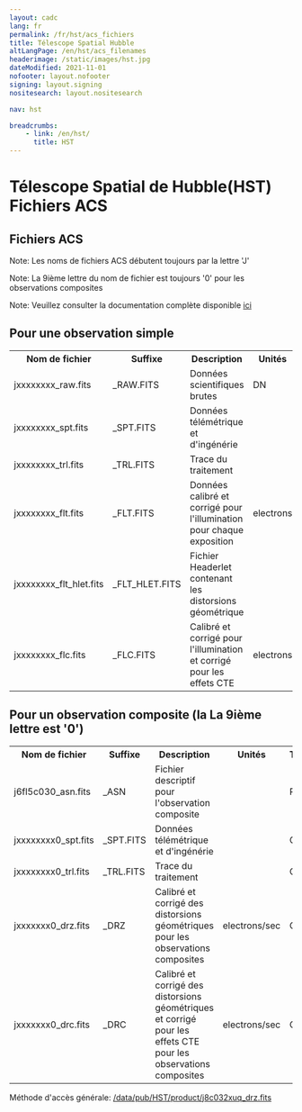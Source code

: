 ```yaml
---
layout: cadc
lang: fr
permalink: /fr/hst/acs_fichiers
title: Télescope Spatial Hubble
altLangPage: /en/hst/acs_filenames
headerimage: /static/images/hst.jpg
dateModified: 2021-11-01
nofooter: layout.nofooter
signing: layout.signing
nositesearch: layout.nositesearch

nav: hst

breadcrumbs:
    - link: /en/hst/
      title: HST
---
```


<div class="span-6">
 <h1 id="wb-cont" class="wb-invisible">Télescope Spatial de Hubble(HST) Fichiers ACS</h1>
 <h2 class="align-center">Fichiers ACS</h2>

<p class="color-attention">Note: Les noms de fichiers ACS débutent toujours par la lettre 'J' </p>
<p class="color-attention">Note: La 9ième lettre du nom de fichier est toujours '0' pour les observations composites</p>
<p class="color-attention">Note: Veuillez consulter la documentation complète disponible <a rel="external" href="https://www.stsci.edu/hst/acs/documents/handbooks/current/cover.html" class="ui-link"> ici</a></p>

<h2>Pour une observation simple</h2>
<table class="table">
   <tbody><tr>
   <th id="a">Nom de fichier</th>
   <th id="b">Suffixe</th>
   <th id="c">Description</th>
   <th id="d">Unités</th>
   <th id="f">Type
   </th><th id="e">Exemple</th>
   </tr>

   <tr>
   <td headers="a">jxxxxxxxx_raw.fits</td>
   <td headers="b">_RAW.FITS</td>
   <td headers="c">Données scientifiques brutes</td>
   <td headers="d">DN</td>
   <td headers="f">RAW</td>
   <td headers="e"><a href="/data/pub/HST/product/j8c032xuq_raw.fits" class="ui-link">j8c032xuq_raw.fits</a></td>
   </tr>

   <tr>
   <td headers="a">jxxxxxxxx_spt.fits</td>
   <td headers="b">_SPT.FITS</td>
   <td headers="c">Données télémétrique et d'ingénérie </td>
   <td headers="d"></td>
   <td headers="f">RAW</td>
   <td headers="e"><a href="/data/pub/HST/product/j8c032xuq_spt.fits" class="ui-link">j8c032xuq_spt.fits</a></td>
   </tr>
   <tr>
   <td headers="a">jxxxxxxxx_trl.fits</td>
   <td headers="b">_TRL.FITS</td>
   <td headers="c">Trace du traitement</td>
   <td headers="d"></td>
   <td headers="f">RAW</td>
   <td headers="e"><a href="/data/pub/HST/product/j8c032xuq_trl.fits" class="ui-link">j8c032xuq_trl.fits</a></td>
   </tr>
   <tr>
   <td headers="a">jxxxxxxxx_flt.fits</td>
   <td headers="b">_FLT.FITS</td>
   <td headers="c">Données calibré et corrigé pour l'illumination pour chaque exposition</td>
   <td headers="d">electrons </td>
   <td headers="f">CAL</td>
   <td headers="e"><a href="/data/pub/HST/product/j8c032xuq_flt.fits" class="ui-link">j8c032xuq_flt.fits</a></td>
   </tr>
   <tr>
   <td headers="a">jxxxxxxxx_flt_hlet.fits</td>
   <td headers="b">_FLT_HLET.FITS</td>
   <td headers="c">Fichier Headerlet contenant les distorsions géométrique</td>
   <td headers="d"></td>
   <td headers="f">CAL</td>
   <td headers="e"><a href="/data/pub/HST/product/j8c032xuq_flt_hlet.fits" class="ui-link">j8c032xuq_flt_hlet.fits</a></td>
   </tr>
   <tr>
   <td headers="a">jxxxxxxxx_flc.fits</td>
   <td headers="b">_FLC.FITS</td>
   <td headers="c">Calibré et corrigé pour l'illumination et corrigé pour les effets CTE</td>
   <td headers="d">electrons</td>
   <td headers="f">CAL</td>
   <td headers="e"><a href="/data/pub/HST/product/j8c032xuq_flc.fits" class="ui-link">j8c032xuq_flc.fits</a></td>
   </tr>

</tbody></table>
<h2>Pour un observation composite (la La 9ième lettre est '0')</h2>
<table class="table">
   <tbody><tr>
   <th id="a">Nom de fichier</th>
   <th id="b">Suffixe</th>
   <th id="c">Description</th>
   <th id="d">Unités</th>
   <th id="f">Type
   </th><th id="e">Exemple</th>
   </tr>
   <tr>
   <td headers="a">j6fl5c030_asn.fits</td>
   <td headers="b">_ASN</td>
   <td headers="c">Fichier descriptif pour l'observation composite</td>
   <td headers="d"></td>
   <td headers="f">RAW</td>
   <td headers="e"><a href="/data/pub/HST/product/j6fl5c030_asn.fits" class="ui-link">j6fl5c030_asn.fits</a></td>
   </tr>
   <tr>
   <td headers="a">jxxxxxxxx0_spt.fits</td>
   <td headers="b">_SPT.FITS</td>
   <td headers="c">Données télémétrique et d'ingénérie </td>
   <td headers="d"></td>
   <td headers="f">CAL</td>
   <td headers="e"><a href="/data/pub/HST/product/j6fl5c030_spt.fits" class="ui-link">j6fl5c030_spt.fits</a></td>
   </tr>
   <tr>
   <td headers="a">jxxxxxxxx0_trl.fits</td>
   <td headers="b">_TRL.FITS</td>
   <td headers="c">Trace du traitement</td>
   <td headers="d"></td>
   <td headers="f">CAL</td>
   <td headers="e"><a href="/data/pub/HST/product/j6fl5c030_trl.fits" class="ui-link">j6fl5c030j8c032xuq_spt.fits_trl.fits</a></td>
   </tr>
   <tr>
   <td headers="a">jxxxxxxx0_drz.fits</td>
   <td headers="b">_DRZ</td>
   <td headers="c">Calibré et corrigé des distorsions géométriques pour les observations composites</td>
   <td headers="d">electrons/sec</td>
   <td headers="f">CAL</td>
   <td headers="e"><a href="/data/pub/HST/product/j6fl5c030_drz.fits" class="ui-link">j6fl5c030_drz.fits</a></td>
   </tr>
   <tr>
   <td headers="a">jxxxxxxx0_drc.fits</td>
   <td headers="b">_DRC</td>
   <td headers="c">Calibré et corrigé des distorsions géométriques et corrigé pour les effets CTE pour les observations composites</td>
   <td headers="d">electrons/sec</td>
   <td headers="f">CAL</td>
   <td headers="e"><a href="/data/pub/HST/product/j6fl5c030_drc.fits" class="ui-link">j6fl5c030_drc.fits</a></td>
   </tr>


</tbody></table>
<p class="color-attention">
Méthode d'accès générale: <a href="/data/pub/HST/product/j8c032xuq_drz.fits" class="ui-link">/data/pub/HST/product/j8c032xuq_drz.fits</a>
</p>


</div>